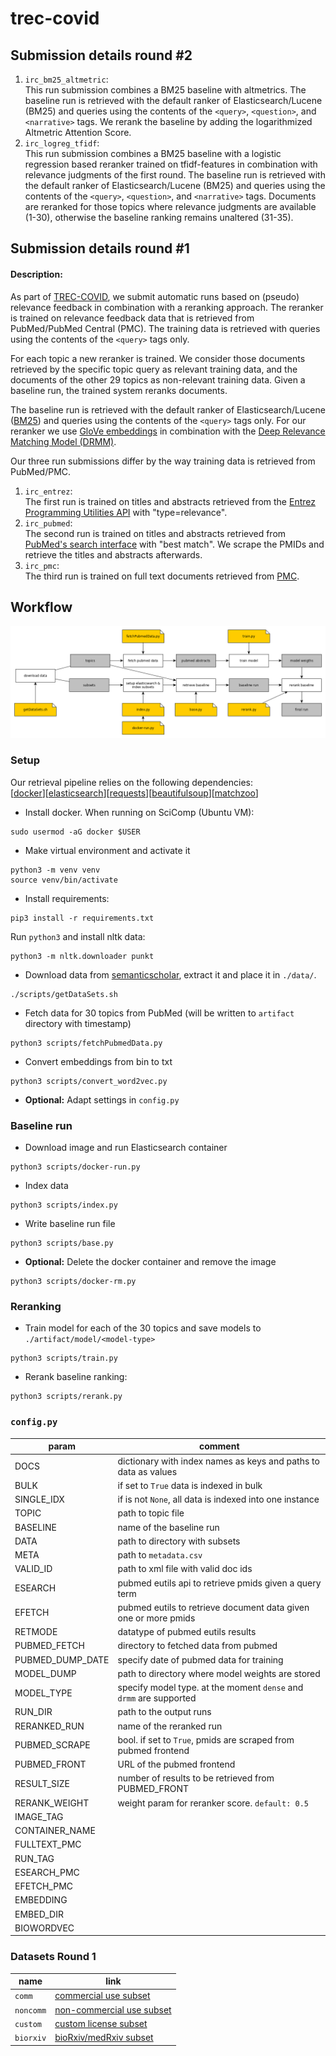 # trec-covid

## Submission details round #2
1. `irc_bm25_altmetric`:  
This run submission combines a BM25 baseline with altmetrics. The baseline run is retrieved with the default ranker of Elasticsearch/Lucene (BM25) and queries using the contents of the `<query>`, `<question>`, and `<narrative>` tags. We rerank the baseline by adding the logarithmized Altmetric Attention Score.
2. `irc_logreg_tfidf`:  
This run submission combines a BM25 baseline with a logistic regression based reranker trained on tfidf-features in combination with relevance judgments of the first round. The baseline run is retrieved with the default ranker of Elasticsearch/Lucene (BM25) and queries using the contents of the `<query>`, `<question>`, and `<narrative>` tags.  Documents are reranked for those topics where relevance judgments are available (1-30), otherwise the baseline ranking remains unaltered (31-35).

## Submission details round #1

#### Description:
As part of [TREC-COVID](https://ir.nist.gov/covidSubmit/), we submit automatic runs based on (pseudo) relevance feedback in combination with a reranking approach.
The reranker is trained on relevance feedback data that is retrieved from PubMed/PubMed Central (PMC). 
The training data is retrieved with queries using the contents of the `<query>` tags only.

For each topic a new reranker is trained. We consider those documents retrieved by the specific topic query as relevant training data,
and the documents of the other 29 topics as non-relevant training data.
Given a baseline run, the trained system reranks documents.

The baseline run is retrieved with the default ranker of Elasticsearch/Lucene ([BM25](https://www.elastic.co/guide/en/elasticsearch/reference/7.4/index-modules-similarity.html)) and queries using the contents of the `<query>` tags only.
For our reranker we use [GloVe embeddings](https://nlp.stanford.edu/projects/glove/) in combination with the [Deep Relevance Matching Model (DRMM)](http://www.bigdatalab.ac.cn/~gjf/papers/2016/CIKM2016a_guo.pdf).

Our three run submissions differ by the way training data is retrieved from PubMed/PMC.
1. `irc_entrez`:  
The first run is trained on titles and abstracts retrieved from the [Entrez Programming Utilities API](https://www.ncbi.nlm.nih.gov/books/NBK25500/) with "type=relevance".
2. `irc_pubmed`:   
The second run is trained on titles and abstracts retrieved from [PubMed's search interface](https://pubmed.ncbi.nlm.nih.gov/) with "best match". We scrape the PMIDs and retrieve the titles and abstracts afterwards.
3. `irc_pmc`:  
The third run is trained on full text documents retrieved from [PMC](https://www.ncbi.nlm.nih.gov/pmc/).

## Workflow 
![workflow](doc/workflow.png)
### Setup
Our retrieval pipeline relies on the following dependencies:  
[[docker](https://docker-py.readthedocs.io/en/stable/)][[elasticsearch](https://elasticsearch-py.readthedocs.io/en/master/)][[requests](https://2.python-requests.org/en/master/)][[beautifulsoup](https://www.crummy.com/software/BeautifulSoup/)][[matchzoo](https://github.com/NTMC-Community/MatchZoo)]

* Install docker. When running on SciComp (Ubuntu VM):  
``` 
sudo usermod -aG docker $USER
```
* Make virtual environment and activate it
``` 
python3 -m venv venv
source venv/bin/activate
``` 
* Install requirements:   
```shell script
pip3 install -r requirements.txt
```  
Run `python3` and install nltk data:  
```shell script
python3 -m nltk.downloader punkt
```
* Download data from [semanticscholar](https://pages.semanticscholar.org/coronavirus-research), extract it and place it in `./data/`. 
``` 
./scripts/getDataSets.sh
``` 
* Fetch data for 30 topics from PubMed (will be written to `artifact` directory with timestamp)
```shell script
python3 scripts/fetchPubmedData.py
```

* Convert embeddings from bin to txt  
```shell script
python3 scripts/convert_word2vec.py
```

* **Optional:** Adapt settings in `config.py`  

### Baseline run 
* Download image and run Elasticsearch container
```shell script
python3 scripts/docker-run.py
```
* Index data  
```shell script
python3 scripts/index.py
```
* Write baseline run file
```shell script
python3 scripts/base.py
```
* **Optional:** Delete the docker container and remove the image  
```shell script
python3 scripts/docker-rm.py
```

### Reranking
* Train model for each of the 30 topics and save models to `./artifact/model/<model-type>`
```shell script
python3 scripts/train.py
```
* Rerank baseline ranking:
```shell script
python3 scripts/rerank.py
```

### `config.py`
| param | comment |
| ---  | --- |
| DOCS | dictionary with index names as keys and paths to data as values |
| BULK | if set to `True` data is indexed in bulk |   
| SINGLE_IDX | if is not `None`, all data is indexed into one instance |   
| TOPIC | path to topic file | 
| BASELINE | name of the baseline run |
| DATA | path to directory with subsets |
| META | path to `metadata.csv` |
| VALID_ID | path to xml file with valid doc ids |
| ESEARCH | pubmed eutils api to retrieve pmids given a query term |
| EFETCH | pubmed eutils to retrieve document data given one or more pmids |
| RETMODE | datatype of pubmed eutils results |
| PUBMED_FETCH | directory to fetched data from pubmed |
| PUBMED_DUMP_DATE | specify date of pubmed data for training |
| MODEL_DUMP | path to directory where model weights are stored |
| MODEL_TYPE | specify model type. at the moment `dense` and `drmm` are supported |
| RUN_DIR | path to the output runs |
| RERANKED_RUN | name of the reranked run |
| PUBMED_SCRAPE | bool. if set to `True`, pmids are scraped from pubmed frontend |
| PUBMED_FRONT | URL of the pubmed frontend |
| RESULT_SIZE | number of results to be retrieved from PUBMED_FRONT |
| RERANK_WEIGHT | weight param for reranker score. `default: 0.5` |
| IMAGE_TAG | |
| CONTAINER_NAME | |
| FULLTEXT_PMC | |
| RUN_TAG | |
| ESEARCH_PMC | |
| EFETCH_PMC | |
| EMBEDDING | |
| EMBED_DIR |  |
| BIOWORDVEC |  |

### Datasets Round 1
| name | link |
| ---  | --- |
| `comm` | [commercial use subset](https://ai2-semanticscholar-cord-19.s3-us-west-2.amazonaws.com/2020-04-10/comm_use_subset.tar.gz) |
| `noncomm` | [non-commercial use subset](https://ai2-semanticscholar-cord-19.s3-us-west-2.amazonaws.com/2020-04-10/noncomm_use_subset.tar.gz) |   
| `custom` | [custom license subset ](https://ai2-semanticscholar-cord-19.s3-us-west-2.amazonaws.com/2020-04-10/custom_license.tar.gz) |   
| `biorxiv` | [bioRxiv/medRxiv subset](https://ai2-semanticscholar-cord-19.s3-us-west-2.amazonaws.com/2020-04-10/biorxiv_medrxiv.tar.gz) | 